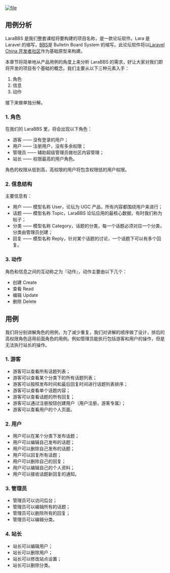 [![](https://iocaffcdn.phphub.org/uploads/images/201812/15/1/P2VtiLxqkD.jpeg!large "file")](https://iocaffcdn.phphub.org/uploads/images/201812/15/1/P2VtiLxqkD.jpeg!large)

## 用例分析

LaraBBS 是我们整套课程将要构建的项目名称，是一款论坛软件。Lara 是 Laravel 的缩写，[BBS](https://baike.baidu.com/item/%E7%94%B5%E5%AD%90%E5%85%AC%E5%91%8A%E7%89%8C%E7%B3%BB%E7%BB%9F)是 Bulletin Board System 的缩写。此论坛软件将以[Laravel China 开发者社区](https://laravel-china.org/topics)作为基础原型来构建。

本章节将简单地从产品用例的角度上来分析 LaraBBS 的需求，好让大家对我们即将开发的项目有个基础的概念。我们主要从以下三种元素入手：

1. 角色
2. 信息
3. 动作

接下来做单独分解。

### 1. 角色

在我们的 LaraBBS 里，将会出现以下角色：

* 游客 —— 没有登录的用户；
* 用户 —— 注册用户，没有多余权限；
* 管理员 —— 辅助超级管理员做社区内容管理；
* 站长 —— 权限最高的用户角色。

角色的权限从低到高，高权限的用户将包含权限低的用户权限。

### 2. 信息结构

主要信息有：

* 用户 —— 模型名称 User，论坛为 UGC 产品，所有内容都围绕用户来进行；
* 话题 —— 模型名称 Topic，LaraBBS 论坛应用的最核心数据，有时我们称为帖子；
* 分类 —— 模型名称 Category，话题的分类，每一个话题必须对应一个分类，分类由管理员创建；
* 回复 —— 模型名称 Reply，针对某个话题的讨论，一个话题下可以有多个回复。

### 3. 动作

角色和信息之间的互动称之为『动作』，动作主要由以下几个：

* 创建 Create
* 查看 Read
* 编辑 Update
* 删除 Delete

## 用例

我们将分别讲解角色的用例，为了减少重复，我们对讲解的顺序做了设计，排后的高权限角色适用前面角色的用例。例如管理员能执行包括游客和用户的操作，但是无法执行站长的操作。

### 1. 游客

* 游客可以查看所有话题列表；
* 游客可以查看某个分类下的所有话题列表；
* 游客可以按照发布时间和最后回复时间进行话题列表排序；
* 游客可以查看单个话题内容；
* 游客可以查看话题的所有回复；
* 游客可以通过注册按钮创建用户（用户注册，游客专属）；
* 游客可以查看用户的个人页面。

### 2. 用户

* 用户可以在某个分类下发布话题；
* 用户可以编辑自己发布的话题；
* 用户可以删除自己发布的话题；
* 用户可以回复所有话题；
* 用户可以删除自己的回复；
* 用户可以编辑自己的个人资料；
* 用户可以接收话题新回复的通知。

### 3. 管理员

* 管理员可以访问后台；
* 管理员可以编辑所有的话题；
* 管理员可以删除所有的回复；
* 管理员可以编辑分类。

### 4. 站长

* 站长可以编辑用户；
* 站长可以删除用户；
* 站长可以修改站点设置；
* 站长可以删除分类。



